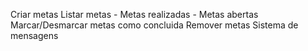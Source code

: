 Criar metas
Listar metas
    - Metas realizadas
    - Metas abertas
Marcar/Desmarcar metas como concluida
Remover metas
Sistema de mensagens
